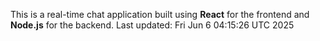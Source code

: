 This is a real-time chat application built using **React** for the frontend and **Node.js** for the backend.
Last updated: Fri Jun  6 04:15:26 UTC 2025
